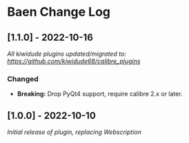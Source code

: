 # Baen Change Log

## [1.1.0] - 2022-10-16
_All kiwidude plugins updated/migrated to: https://github.com/kiwidude68/calibre_plugins_
### Changed
- **Breaking:** Drop PyQt4 support, require calibre 2.x or later.

## [1.0.0] - 2022-10-10
_Initial release of plugin, replacing Webscription_
